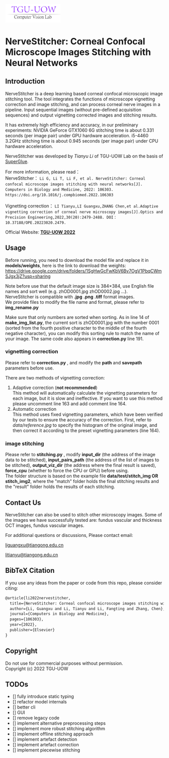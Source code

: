 <img src=data/lab_logo2.png width="35%" height="15%">

# NerveStitcher: Corneal Confocal Microscope Images Stitching with Neural Networks

## Introduction

NerveStitcher is a deep learning based corneal confocal microscopic image stitching tool. The tool integrates the functions of microscope vignetting correction and image stitching, and can process corneal nerve images in a pipeline. Input sequential images (without pre-defined acquisition sequences) and output vignetting corrected images and stitching results. 

It has extremely high efficiency and accuracy, in our preliminary experiments: NVIDIA GeForce GTX1060 6G stitching time is about 0.331 seconds (per image pair) under GPU hardware acceleration. i5-4460 3.2GHz stitching time is about 0.945 seconds (per image pair) under CPU hardware acceleration.

NerveStitcher was developed by *Tianyu Li* of TGU-UOW Lab on the basis of [SuperGlue](https://github.com/magicleap/SuperGluePretrainedNetwork).

For more information, please read：<br>
NerveStitcher：
``
Li G, Li T, Li F, et al. NerveStitcher: Corneal confocal microscope images stitching with neural networks[J]. Computers in Biology and Medicine, 2022: 106303.
https://doi.org/10.1016/j.compbiomed.2022.106303
``<br><br>
Vignetting correction：
``
LI Tianyu,LI Guangxu,ZHANG Chen,et al.Adaptive vignetting correction of corneal nerve microscopy images[J].Optics and Precision Engineering,2022,30(20):2479-2488. DOI： 10.37188/OPE.20223020.2479.
``

Official Website: **[TGU-UOW 2022](https://www.tgu-uow.com)**

## Usage
Before running, you need to download the model file and replace it in **models/weights**, here is the link to download the weights: https://drive.google.com/drive/folders/1SgHwGcFwKbV6Bv7OgV1PbqCWmSJgx3jZ?usp=sharing

Note before use that the default image size is 384×384, use English file names and sort well (e.g. zhOD0001.jpg zhOD0002.jpg ...). <br>
NerveStitcher is compatible with **.jpg**  **.png** **.tiff** format images. <br>
We provide files to modify the file name and format, please refer to **img_rename.py**

Make sure that only numbers are sorted when sorting. As in line 14 of **make\_img\_list.py**, the current sort is zhOD0001.jpg with the number 0001 (sorted from the fourth positive character to the middle of the fourth negative character), you can modify this sorting rule to match the name of your image. The same code also appears in **correction.py** line 191. <br>
### vignetting correction
Please refer to **correction.py** , and modify the **path** and **savepath** parameters before use.

There are two methods of vignetting correction: <br>
1. Adaptive correction (**not recommended**)<br>
This method will automatically calculate the vignetting parameters for each image, but it is slow and ineffective. If you want to use this method please uncomment line 163 and add comment line 164.<br>
2. Automatic correction<br>
This method uses fixed vignetting parameters, which have been verified by our tests to ensure the accuracy of the correction. First, refer to *data/reference.jpg* to specify the histogram of the original image, and then correct it according to the preset vignetting parameters (line 164).
### image stitching
Please refer to **stitching.py** , modify **input\_dir** (the address of the image data to be stitched), **input\_pairs\_path** (the address of the list of images to be stitched), **output\_viz\_dir** (the address where the final result is saved), **force\_cpu** (whether to force the CPU or GPU) before using.<br>
The folder structure is based on the example file **data/test/stitch\_img OR stitch\_img2**, where the "match" folder holds the final stitching results and the "result" folder holds the results of each stitching.

## Contact Us
NerveStitcher can also be used to stitch other microscopy images. Some of the images we have successfully tested are: fundus vascular and thickness OCT images, fundus vascular images.

For additional questions or discussions, Please contact email:

liguangxu@tiangong.edu.cn

litianyu@tiangong.edu.cn

## BibTeX Citation
If you use any ideas from the paper or code from this repo, please consider citing:

```txt
@article{li2022nervestitcher,
  title={NerveStitcher: Corneal confocal microscope images stitching with neural networks},
  author={Li, Guangxu and Li, Tianyu and Li, Fangting and Zhang, Chen},
  journal={Computers in Biology and Medicine},
  pages={106303},
  year={2022},
  publisher={Elsevier}
}
```


## Copyright
Do not use for commercial purposes without permission. <br>
Copyright (c) 2022 TGU-UOW


## TODOs
- [] fully introduce static typing
- [] refactor model internals
- [] better cli
- [] GUI
- [] remove legacy code
- [] implement alternative preprocessing steps
- [] implement more robust stitching algorithm
- [] implement offline stitching approach
- [] implement artefact detection
- [] implement artefact correction
- [] implement piecewise stitching
